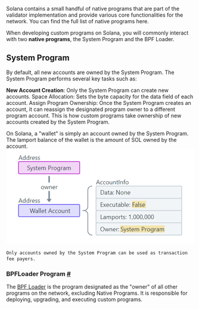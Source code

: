 Solana contains a small handful of native programs that are part of the validator implementation and provide various core functionalities for the network. You can find the full list of native programs here.

When developing custom programs on Solana, you will commonly interact with two **native programs**, the System Program and the BPF Loader.

## System Program 
By default, all new accounts are owned by the System Program. The System Program performs several key tasks such as:

**New Account Creation**: Only the System Program can create new accounts.
Space Allocation: Sets the byte capacity for the data field of each account.
Assign Program Ownership: Once the System Program creates an account, it can reassign the designated program owner to a different program account. This is how custom programs take ownership of new accounts created by the System Program.

On Solana, a "wallet" is simply an account owned by the System Program. The lamport balance of the wallet is the amount of SOL owned by the account.
![alt text](image-3.png)

```
Only accounts owned by the System Program can be used as transaction fee payers.
```

### BPFLoader Program [#](https://solana.com/docs/core/accounts#bpfloader-program)

The [BPF Loader](https://github.com/solana-labs/solana/tree/27eff8408b7223bb3c4ab70523f8a8dca3ca6645/programs/bpf_loader/src) is the program designated as the "owner" of all other programs on the network, excluding Native Programs. It is responsible for deploying, upgrading, and executing custom programs.